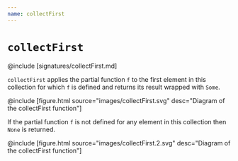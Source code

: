 ```yaml
---
name: collectFirst
---
```


# `collectFirst`

@include [signatures/collectFirst.md]

`collectFirst` applies the partial function `f` to the first element in this collection for which `f` is defined and returns its result wrapped with `Some`.

@include [figure.html source="images/collectFirst.svg" desc="Diagram of the collectFirst function"]

If the partial function `f` is not defined for any element in this collection then `None` is returned.

@include [figure.html source="images/collectFirst.2.svg" desc="Diagram of the collectFirst function"]
